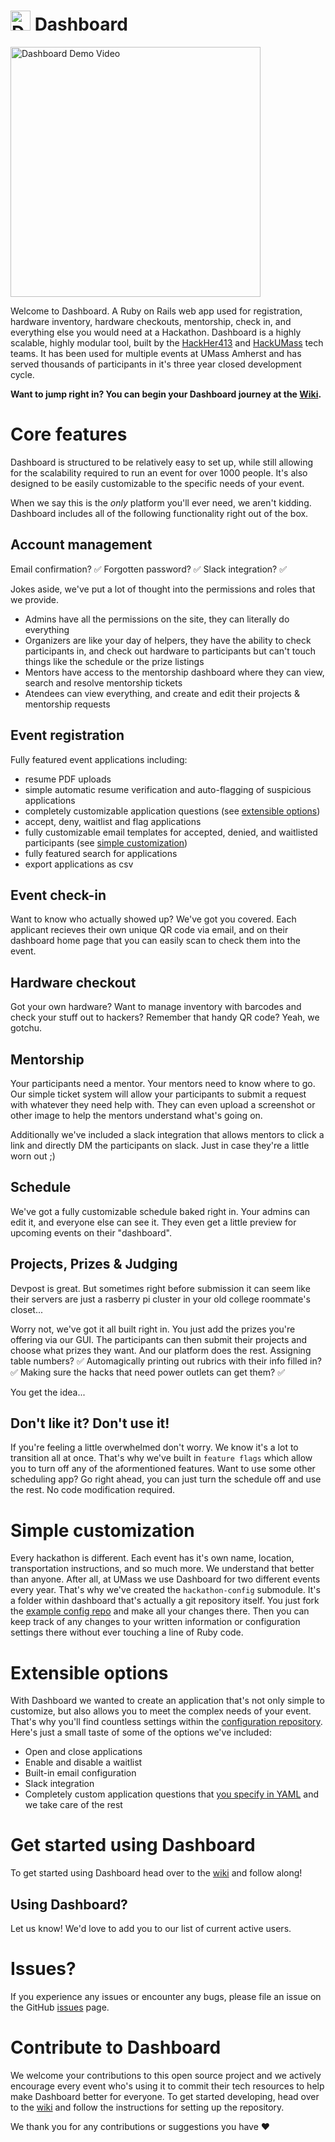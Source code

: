 # <img src="https://github.com/hackumass/dashboard/raw/master/app/assets/images/dashboard-logo.png" height=32 alt="Dashboard Logo" /> Dashboard

<a href="https://www.youtube.com/watch?v=-QjdCGwO72M"><img src="https://i.imgur.com/k68rJJM.png" alt="Dashboard Demo Video" width=400 /></a>

Welcome to Dashboard. A Ruby on Rails web app used for registration, hardware inventory, hardware checkouts, mentorship, check in, and everything else you would need at a Hackathon. Dashboard is a highly scalable, highly modular tool, built by the [HackHer413](https://hackher413.com) and [HackUMass](https://hackumass.com) tech teams. It has been used for multiple events at UMass Amherst and has served thousands of participants in it's three year closed development cycle.

**Want to jump right in? You can begin your Dashboard journey at the [Wiki](https://github.com/hackumass/dashboard/wiki).**

# Core features

Dashboard is structured to be relatively easy to set up, while still allowing for the scalability required to run an event for over 1000 people. It's also designed to be easily customizable to the specific needs of your event.

When we say this is the _only_ platform you'll ever need, we aren't kidding. Dashboard includes all of the following functionality right out of the box.

## Account management
Email confirmation? ✅ Forgotten password? ✅ Slack integration? ✅

Jokes aside, we've put a lot of thought into the permissions and roles that we provide.
- Admins have all the permissions on the site, they can literally do everything
- Organizers are like your day of helpers, they have the ability to check participants in, and check out hardware to participants but can't touch things like the schedule or the prize listings
- Mentors have access to the mentorship dashboard where they can view, search and resolve mentorship tickets
- Atendees can view everything, and create and edit their projects & mentorship requests

## Event registration
Fully featured event applications including:
- resume PDF uploads 
- simple automatic resume verification and auto-flagging of suspicious applications
- completely customizable application questions (see [extensible options](#extensible-options))
- accept, deny, waitlist and flag applications
- fully customizable email templates for accepted, denied, and waitlisted participants (see [simple customization](#simple-customization))
- fully featured search for applications
- export applications as csv

## Event check-in
Want to know who actually showed up? We've got you covered. Each applicant recieves their own unique QR code via email, and on their dashboard home page that you can easily scan to check them into the event.

## Hardware checkout
Got your own hardware? Want to manage inventory with barcodes and check your stuff out to hackers? Remember that handy QR code? Yeah, we gotchu.

## Mentorship
Your participants need a mentor. Your mentors need to know where to go. Our simple ticket system will allow your participants to submit a request with whatever they need help with. They can even upload a screenshot or other image to help the mentors understand what's going on.

Additionally we've included a slack integration that allows mentors to click a link and directly DM the participants on slack. Just in case they're a little worn out ;)

## Schedule
We've got a fully customizable schedule baked right in. Your admins can edit it, and everyone else can see it. They even get a little preview for upcoming events on their "dashboard".

## Projects, Prizes & Judging
Devpost is great. But sometimes right before submission it can seem like their servers are just a rasberry pi cluster in your old college roommate's closet...

Worry not, we've got it all built right in. You just add the prizes you're offering via our GUI. The participants can then submit their projects and choose what prizes they want. And our platform does the rest. Assigning table numbers? ✅ Automagically printing out rubrics with their info filled in? ✅ Making sure the hacks that need power outlets can get them? ✅

You get the idea...

## Don't like it? Don't use it!
If you're feeling a little overwhelmed don't worry. We know it's a lot to transition all at once. That's why we've built in `feature flags` which allow you to turn off any of the aformentioned features. Want to use some other scheduling app? Go right ahead, you can just turn the schedule off and use the rest. No code modification required.

# Simple customization
Every hackathon is different. Each event has it's own name, location, transportation instructions, and so much more. We understand that better than anyone. After all, at UMass we use Dashboard for two different events every year. That's why we've created the `hackathon-config` submodule. It's a folder within dashboard that's actually a git repository itself. You just fork the [example config repo](https://github.com/hackumass/redpandahacks-config) and make all your changes there. Then you can keep track of any changes to your written information or configuration settings there without ever touching a line of Ruby code.

# Extensible options
With Dashboard we wanted to create an application that's not only simple to customize, but also allows you to meet the complex needs of your event. That's why you'll find countless settings within the [configuration repository](https://github.com/hackumass/redpandahacks-config). Here's just a small taste of some of the options we've included:

- Open and close applications
- Enable and disable a waitlist
- Built-in email configuration
- Slack integration
- Completely custom application questions that [you specify in YAML](https://github.com/hackumass/redpandahacks-config/blob/master/event_application.yml) and we take care of the rest

# Get started using Dashboard
To get started using Dashboard head over to the [wiki](https://github.com/hackumass/dashboard/wiki) and follow along!

## Using Dashboard?
Let us know! We'd love to add you to our list of current active users.

# Issues?
If you experience any issues or encounter any bugs, please file an issue on the GitHub [issues](https://github.com/hackumass/dashboard/issues) page.

# Contribute to Dashboard
We welcome your contributions to this open source project and we actively encourage every event who's using it to commit their tech resources to help make Dashboard better for everyone. To get started developing, head over to the [wiki](https://github.com/hackumass/dashboard/wiki) and follow the instructions for setting up the repository.

We thank you for any contributions or suggestions you have ❤️
